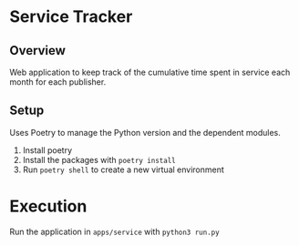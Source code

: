 # Service Tracker

## Overview
Web application to keep track of the cumulative time spent in service each month
for each publisher.

## Setup
Uses Poetry to manage the Python version and the dependent modules.

1. Install poetry
1. Install the packages with `poetry install`
1. Run `poetry shell` to create a new virtual environment

# Execution

Run the application in `apps/service` with `python3 run.py`
